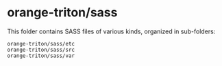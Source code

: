 # orange-triton/sass

This folder contains SASS files of various kinds, organized in sub-folders:

    orange-triton/sass/etc
    orange-triton/sass/src
    orange-triton/sass/var
